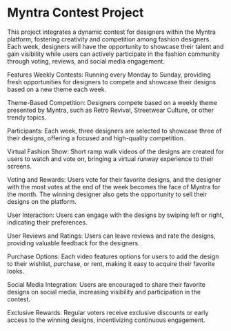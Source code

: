 # Myntra Contest Project 
This project integrates a dynamic contest for designers within the Myntra platform, fostering creativity and competition among fashion designers. Each week, designers will have the opportunity to showcase their talent and gain visibility while users can actively participate in the fashion community through voting, reviews, and social media engagement.

Features
Weekly Contests: Running every Monday to Sunday, providing fresh opportunities for designers to compete and showcase their designs based on a new theme each week.

Theme-Based Competition: Designers compete based on a weekly theme presented by Myntra, such as Retro Revival, Streetwear Culture, or other trendy topics.

Participants: Each week, three designers are selected to showcase three of their designs, offering a focused and high-quality competition.

Virtual Fashion Show: Short ramp walk videos of the designs are created for users to watch and vote on, bringing a virtual runway experience to their screens.

Voting and Rewards: Users vote for their favorite designs, and the designer with the most votes at the end of the week becomes the face of Myntra for the month. The winning designer also gets the opportunity to sell their designs on the platform.

User Interaction: Users can engage with the designs by swiping left or right, indicating their preferences.

User Reviews and Ratings: Users can leave reviews and rate the designs, providing valuable feedback for the designers.

Purchase Options: Each video features options for users to add the design to their wishlist, purchase, or rent, making it easy to acquire their favorite looks.

Social Media Integration: Users are encouraged to share their favorite designs on social media, increasing visibility and participation in the contest.

Exclusive Rewards: Regular voters receive exclusive discounts or early access to the winning designs, incentivizing continuous engagement.

